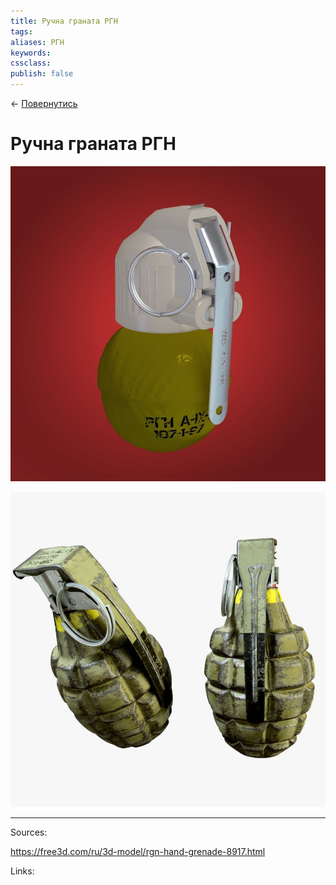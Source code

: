 ```yaml
---
title: Ручна граната РГН
tags: 
aliases: РГН
keywords:
cssclass:
publish: false
---
```


← [Повернутись](./index.md)

# Ручна граната РГН

![](./assets/rgn.png)

![](./assets/rgn_1.png)








---------
Sources:

https://free3d.com/ru/3d-model/rgn-hand-grenade-8917.html

Links:


